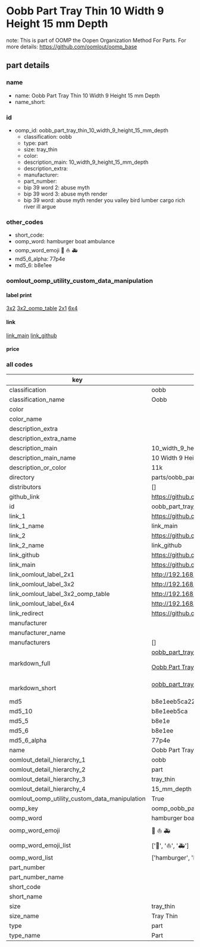 # Oobb Part Tray Thin 10 Width 9 Height 15 mm Depth  

note: This is part of OOMP the Oopen Organization Method For Parts. For more details: https://github.com/oomlout/oomp_base

##  part details
  







### name
* name: Oobb Part Tray Thin 10 Width 9 Height 15 mm Depth
* name_short: 
### id
* oomp_id: oobb_part_tray_thin_10_width_9_height_15_mm_depth
  * classification: oobb
  * type: part
  * size: tray_thin
  * color: 
  * description_main: 10_width_9_height_15_mm_depth
  * description_extra: 
  * manufacturer: 
  * part_number: 
  * bip 39 word 2: abuse myth
  * bip 39 word 3: abuse myth render
  * bip 39 word: abuse myth render you valley bird lumber cargo rich river ill argue

### other_codes
* short_code: 
* oomp_word: hamburger boat ambulance
* oomp_word_emoji :hamburger: :boat: :ambulance:
* md5_6_alpha: 77p4e
* md5_6: b8e1ee






### oomlout_oomp_utility_custom_data_manipulation
#### label print
[3x2](http://192.168.1.245:1112/?label=oomp%2077p4e)
[3x2_oomp_table](http://192.168.1.108:1112/?label=oomp%2077p4e)
[2x1](http://192.168.1.242:1112/?label=oomp%2077p4e)
[6x4](http://192.168.1.55:1112/?label=oomp%2077p4e)    

#### link

[link_main](https://github.com/oomlout/oomlout_oomp_version_1_messy/tree/main/parts/oobb_part_tray_thin_10_width_9_height_15_mm_depth) [link_github](https://github.com/oomlout/oomlout_oomp_version_1_messy/tree/main/parts/oobb_part_tray_thin_10_width_9_height_15_mm_depth)                             

#### price







### all codes 
| key | value |  
| --- | --- |  
| classification | oobb |  
| classification_name | Oobb |  
| color |  |  
| color_name |  |  
| description_extra |  |  
| description_extra_name |  |  
| description_main | 10_width_9_height_15_mm_depth |  
| description_main_name | 10 Width 9 Height 15 mm Depth |  
| description_or_color | 11k |  
| directory | parts/oobb_part_tray_thin_10_width_9_height_15_mm_depth |  
| distributors | [] |  
| github_link | https://github.com/oomlout/oomlout_oomp_part_src/tree/main/parts/oobb_part_tray_thin_10_width_9_height_15_mm_depth |  
| id | oobb_part_tray_thin_10_width_9_height_15_mm_depth |  
| link_1 | https://github.com/oomlout/oomlout_oomp_version_1_messy/tree/main/parts/oobb_part_tray_thin_10_width_9_height_15_mm_depth |  
| link_1_name | link_main |  
| link_2 | https://github.com/oomlout/oomlout_oomp_version_1_messy/tree/main/parts/oobb_part_tray_thin_10_width_9_height_15_mm_depth |  
| link_2_name | link_github |  
| link_github | https://github.com/oomlout/oomlout_oomp_version_1_messy/tree/main/parts/oobb_part_tray_thin_10_width_9_height_15_mm_depth |  
| link_main | https://github.com/oomlout/oomlout_oomp_version_1_messy/tree/main/parts/oobb_part_tray_thin_10_width_9_height_15_mm_depth |  
| link_oomlout_label_2x1 | http://192.168.1.242:1112/?label=oomp%2077p4e |  
| link_oomlout_label_3x2 | http://192.168.1.245:1112/?label=oomp%2077p4e |  
| link_oomlout_label_3x2_oomp_table | http://192.168.1.108:1112/?label=oomp%2077p4e |  
| link_oomlout_label_6x4 | http://192.168.1.55:1112/?label=oomp%2077p4e |  
| link_redirect | https://github.com/oomlout/oomlout_oomp_version_1_messy/tree/main/parts/oobb_part_tray_thin_10_width_9_height_15_mm_depth |  
| manufacturer |  |  
| manufacturer_name |  |  
| manufacturers | [] |  
| markdown_full | [oobb_part_tray_thin_10_width_9_height_15_mm_depth](none)<br>[](none)<br>[Oobb Part Tray Thin 10 Width 9 Height 15 Mm Depth](none)<br><br> |  
| markdown_short | [oobb_part_tray_thin_10_width_9_height_15_mm_depth](none)<br><br> |  
| md5 | b8e1eeb5ca22b09c5a787ff36c24a009 |  
| md5_10 | b8e1eeb5ca |  
| md5_5 | b8e1e |  
| md5_6 | b8e1ee |  
| md5_6_alpha | 77p4e |  
| name | Oobb Part Tray Thin 10 Width 9 Height 15 mm Depth |  
| oomlout_detail_hierarchy_1 | oobb |  
| oomlout_detail_hierarchy_2 | part |  
| oomlout_detail_hierarchy_3 | tray_thin |  
| oomlout_detail_hierarchy_4 | 15_mm_depth |  
| oomlout_oomp_utility_custom_data_manipulation | True |  
| oomp_key | oomp_oobb_part_tray_thin_10_width_9_height_15_mm_depth |  
| oomp_word | hamburger boat ambulance |  
| oomp_word_emoji | :hamburger: :boat: :ambulance: |  
| oomp_word_emoji_list | [':hamburger:', ':boat:', ':ambulance:'] |  
| oomp_word_list | ['hamburger', 'boat', 'ambulance'] |  
| part_number |  |  
| part_number_name |  |  
| short_code |  |  
| short_name |  |  
| size | tray_thin |  
| size_name | Tray Thin |  
| type | part |  
| type_name | Part |  
